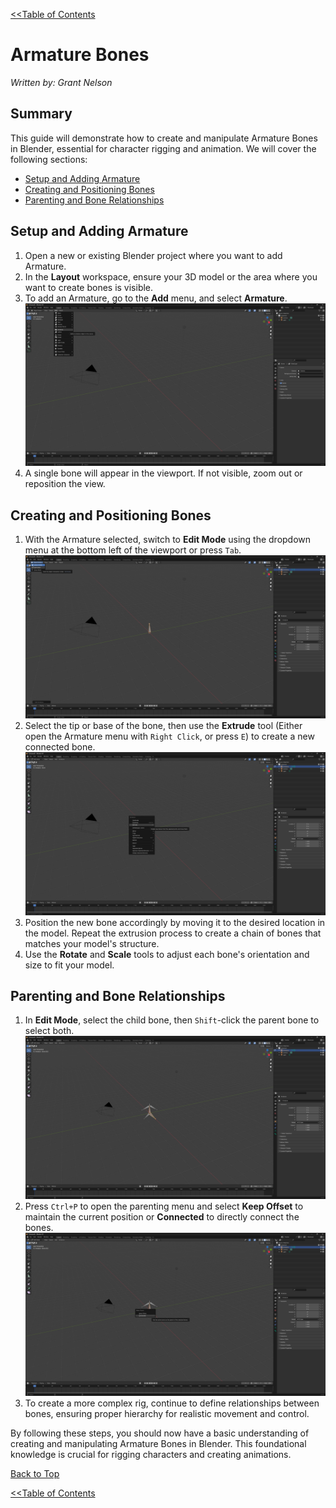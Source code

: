 <link rel="stylesheet" href="style.css">

[<<Table of Contents](README.md)

# Armature Bones
*Written by: Grant Nelson*

## Summary
This guide will demonstrate how to create and manipulate Armature Bones in Blender, essential for character rigging and animation. We will cover the following sections:
- [Setup and Adding Armature](#setup-and-adding-armature)
- [Creating and Positioning Bones](#creating-and-positioning-bones)
- [Parenting and Bone Relationships](#parenting-and-bone-relationships)

## Setup and Adding Armature
1. Open a new or existing Blender project where you want to add Armature.
2. In the **Layout** workspace, ensure your 3D model or the area where you want to create bones is visible.
3. To add an Armature, go to the **Add** menu, and select **Armature**.
   ![Add Armature Menu](images/add_armature.png)
4. A single bone will appear in the viewport. If not visible, zoom out or reposition the view.

## Creating and Positioning Bones
1. With the Armature selected, switch to **Edit Mode** using the dropdown menu at the bottom left of the viewport or press `Tab`.
   ![Edit Mode](images/edit_mode.png)
2. Select the tip or base of the bone, then use the **Extrude** tool (Either open the Armature menu with `Right Click`, or press `E`) to create a new connected bone.
   ![Extrude Bone](images/extrude_bone.png)
3. Position the new bone accordingly by moving it to the desired location in the model. Repeat the extrusion process to create a chain of bones that matches your model's structure.
4. Use the **Rotate** and **Scale** tools to adjust each bone's orientation and size to fit your model.

## Parenting and Bone Relationships
1. In **Edit Mode**, select the child bone, then `Shift`-click the parent bone to select both.
   ![Selecting Bones](images/selecting_bones.png)
2. Press `Ctrl+P` to open the parenting menu and select **Keep Offset** to maintain the current position or **Connected** to directly connect the bones.
   ![Parenting Bones](images/parenting_bones.png)
3. To create a more complex rig, continue to define relationships between bones, ensuring proper hierarchy for realistic movement and control.

By following these steps, you should now have a basic understanding of creating and manipulating Armature Bones in Blender. This foundational knowledge is crucial for rigging characters and creating animations. 

[Back to Top](#blender-armature-bones)

[<<Table of Contents](README.md)
